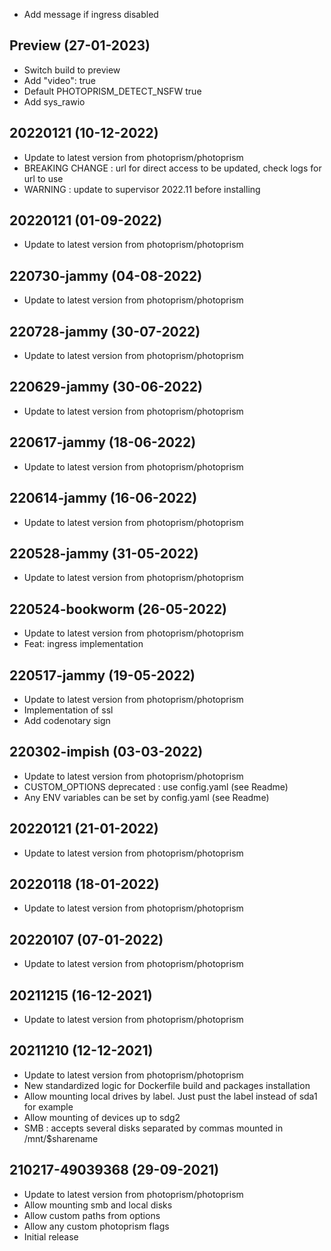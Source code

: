 - Add message if ingress disabled

## Preview (27-01-2023)
- Switch build to preview
- Add "video": true
- Default PHOTOPRISM_DETECT_NSFW true
- Add sys_rawio

## 20220121 (10-12-2022)
- Update to latest version from photoprism/photoprism
- BREAKING CHANGE : url for direct access to be updated, check logs for url to use
- WARNING : update to supervisor 2022.11 before installing

## 20220121 (01-09-2022)
- Update to latest version from photoprism/photoprism

## 220730-jammy (04-08-2022)
- Update to latest version from photoprism/photoprism

## 220728-jammy (30-07-2022)
- Update to latest version from photoprism/photoprism

## 220629-jammy (30-06-2022)
- Update to latest version from photoprism/photoprism

## 220617-jammy (18-06-2022)
- Update to latest version from photoprism/photoprism

## 220614-jammy (16-06-2022)
- Update to latest version from photoprism/photoprism

## 220528-jammy (31-05-2022)
- Update to latest version from photoprism/photoprism

## 220524-bookworm (26-05-2022)
- Update to latest version from photoprism/photoprism
- Feat: ingress implementation

## 220517-jammy (19-05-2022)

- Update to latest version from photoprism/photoprism
- Implementation of ssl
- Add codenotary sign

## 220302-impish (03-03-2022)

- Update to latest version from photoprism/photoprism
- CUSTOM_OPTIONS deprecated : use config.yaml (see Readme)
- Any ENV variables can be set by config.yaml (see Readme)

## 20220121 (21-01-2022)

- Update to latest version from photoprism/photoprism

## 20220118 (18-01-2022)

- Update to latest version from photoprism/photoprism

## 20220107 (07-01-2022)

- Update to latest version from photoprism/photoprism

## 20211215 (16-12-2021)

- Update to latest version from photoprism/photoprism

## 20211210 (12-12-2021)

- Update to latest version from photoprism/photoprism
- New standardized logic for Dockerfile build and packages installation
- Allow mounting local drives by label. Just pust the label instead of sda1 for example
- Allow mounting of devices up to sdg2
- SMB : accepts several disks separated by commas mounted in /mnt/$sharename

## 210217-49039368 (29-09-2021)

- Update to latest version from photoprism/photoprism
- Allow mounting smb and local disks
- Allow custom paths from options
- Allow any custom photoprism flags
- Initial release
